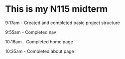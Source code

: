 # This is my N115 midterm

9:17am - Created and completed basic project structure

9:55am - Completed nav

10:16am - Completed home page

10:35am - Completed about page
